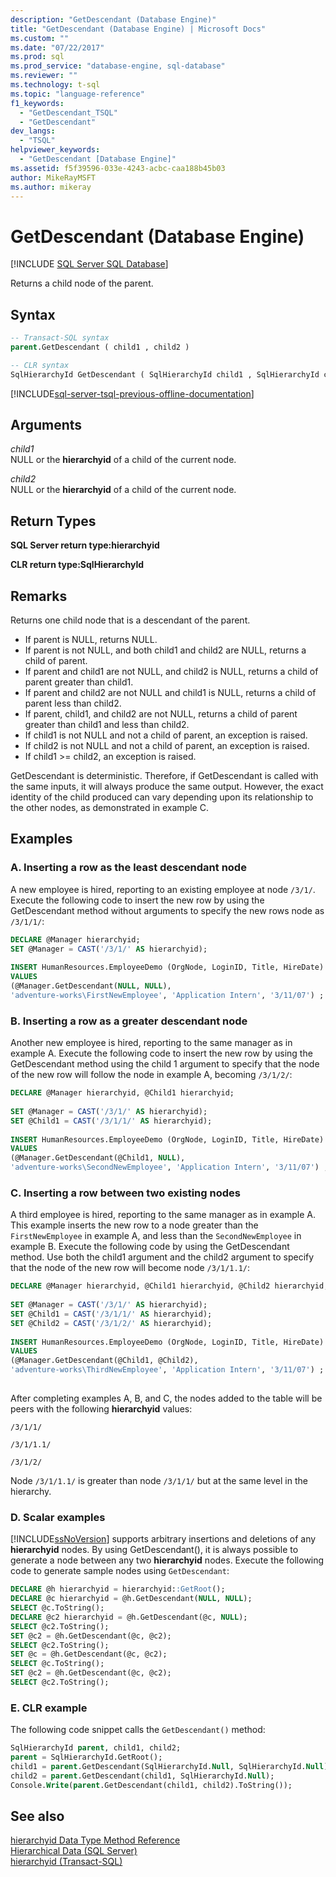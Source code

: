 ```yaml
---
description: "GetDescendant (Database Engine)"
title: "GetDescendant (Database Engine) | Microsoft Docs"
ms.custom: ""
ms.date: "07/22/2017"
ms.prod: sql
ms.prod_service: "database-engine, sql-database"
ms.reviewer: ""
ms.technology: t-sql
ms.topic: "language-reference"
f1_keywords: 
  - "GetDescendant_TSQL"
  - "GetDescendant"
dev_langs: 
  - "TSQL"
helpviewer_keywords: 
  - "GetDescendant [Database Engine]"
ms.assetid: f5f39596-033e-4243-acbc-caa188b45b03
author: MikeRayMSFT
ms.author: mikeray
---
```

# GetDescendant (Database Engine)
[!INCLUDE [SQL Server SQL Database](../../includes/applies-to-version/sql-asdb.md)]

Returns a child node of the parent.
  
## Syntax  
  
```sql
-- Transact-SQL syntax  
parent.GetDescendant ( child1 , child2 )   
```  
  
```sql
-- CLR syntax  
SqlHierarchyId GetDescendant ( SqlHierarchyId child1 , SqlHierarchyId child2 )   
```  

[!INCLUDE[sql-server-tsql-previous-offline-documentation](../../includes/sql-server-tsql-previous-offline-documentation.md)]

## Arguments
*child1*  
NULL or the **hierarchyid** of a child of the current node.
  
*child2*  
NULL or the **hierarchyid** of a child of the current node.
  
## Return Types  
**SQL Server return type:hierarchyid**
  
**CLR return type:SqlHierarchyId**
  
## Remarks  
Returns one child node that is a descendant of the parent.
-   If parent is NULL, returns NULL.  
-   If parent is not NULL, and both child1 and child2 are NULL, returns a child of parent.  
-   If parent and child1 are not NULL, and child2 is NULL, returns a child of parent greater than child1.  
-   If parent and child2 are not NULL and child1 is NULL, returns a child of parent less than child2.  
-   If parent, child1, and child2 are not NULL, returns a child of parent greater than child1 and less than child2.  
-   If child1 is not NULL and not a child of parent, an exception is raised.  
-   If child2 is not NULL and not a child of parent, an exception is raised.  
-   If child1 >= child2, an exception is raised.  
  
GetDescendant is deterministic. Therefore, if GetDescendant is called with the same inputs, it will always produce the same output. However, the exact identity of the child produced can vary depending upon its relationship to the other nodes, as demonstrated in example C.
  
## Examples  
  
### A. Inserting a row as the least descendant node  
A new employee is hired, reporting to an existing employee at node `/3/1/`. Execute the following code to insert the new row by using the GetDescendant method without arguments to specify the new rows node as `/3/1/1/`:
  
```sql
DECLARE @Manager hierarchyid;   
SET @Manager = CAST('/3/1/' AS hierarchyid);  
  
INSERT HumanResources.EmployeeDemo (OrgNode, LoginID, Title, HireDate)  
VALUES  
(@Manager.GetDescendant(NULL, NULL),  
'adventure-works\FirstNewEmployee', 'Application Intern', '3/11/07') ;  
```  
  
### B. Inserting a row as a greater descendant node  
Another new employee is hired, reporting to the same manager as in example A. Execute the following code to insert the new row by using the GetDescendant method using the child 1 argument to specify that the node of the new row will follow the node in example A, becoming `/3/1/2/`:
  
```sql
DECLARE @Manager hierarchyid, @Child1 hierarchyid;  
  
SET @Manager = CAST('/3/1/' AS hierarchyid);  
SET @Child1 = CAST('/3/1/1/' AS hierarchyid);  
  
INSERT HumanResources.EmployeeDemo (OrgNode, LoginID, Title, HireDate)  
VALUES  
(@Manager.GetDescendant(@Child1, NULL),  
'adventure-works\SecondNewEmployee', 'Application Intern', '3/11/07') ;  
```  
  
### C. Inserting a row between two existing nodes  
A third employee is hired, reporting to the same manager as in example A. This example inserts the new row to a node greater than the `FirstNewEmployee` in example A, and less than the `SecondNewEmployee` in example B. Execute the following code by using the GetDescendant method. Use both the child1 argument and the child2 argument to specify that the node of the new row will become node `/3/1/1.1/`:
  
```sql
DECLARE @Manager hierarchyid, @Child1 hierarchyid, @Child2 hierarchyid;  
  
SET @Manager = CAST('/3/1/' AS hierarchyid);  
SET @Child1 = CAST('/3/1/1/' AS hierarchyid);  
SET @Child2 = CAST('/3/1/2/' AS hierarchyid);  
  
INSERT HumanResources.EmployeeDemo (OrgNode, LoginID, Title, HireDate)  
VALUES  
(@Manager.GetDescendant(@Child1, @Child2),  
'adventure-works\ThirdNewEmployee', 'Application Intern', '3/11/07') ;  
  
```  
  
After completing examples A, B, and C, the nodes added to the table will be peers with the following **hierarchyid** values:
  
`/3/1/1/`
  
`/3/1/1.1/`
  
`/3/1/2/`
  
Node `/3/1/1.1/` is greater than node `/3/1/1/` but at the same level in the hierarchy.
  
### D. Scalar examples  
[!INCLUDE[ssNoVersion](../../includes/ssnoversion-md.md)] supports arbitrary insertions and deletions of any **hierarchyid** nodes. By using GetDescendant(), it is always possible to generate a node between any two **hierarchyid** nodes. Execute the following code to generate sample nodes using `GetDescendant`:
  
```sql
DECLARE @h hierarchyid = hierarchyid::GetRoot();  
DECLARE @c hierarchyid = @h.GetDescendant(NULL, NULL);  
SELECT @c.ToString();  
DECLARE @c2 hierarchyid = @h.GetDescendant(@c, NULL);  
SELECT @c2.ToString();  
SET @c2 = @h.GetDescendant(@c, @c2);  
SELECT @c2.ToString();  
SET @c = @h.GetDescendant(@c, @c2);  
SELECT @c.ToString();  
SET @c2 = @h.GetDescendant(@c, @c2);  
SELECT @c2.ToString();  
```  
  
### E. CLR example  
The following code snippet calls the `GetDescendant()` method:
  
```sql
SqlHierarchyId parent, child1, child2;  
parent = SqlHierarchyId.GetRoot();  
child1 = parent.GetDescendant(SqlHierarchyId.Null, SqlHierarchyId.Null);  
child2 = parent.GetDescendant(child1, SqlHierarchyId.Null);  
Console.Write(parent.GetDescendant(child1, child2).ToString());  
```  
  
## See also
[hierarchyid Data Type Method Reference](https://msdn.microsoft.com/library/01a050f5-7580-4d5f-807c-7f11423cbb06)  
[Hierarchical Data &#40;SQL Server&#41;](../../relational-databases/hierarchical-data-sql-server.md)  
[hierarchyid &#40;Transact-SQL&#41;](../../t-sql/data-types/hierarchyid-data-type-method-reference.md)
  
  
